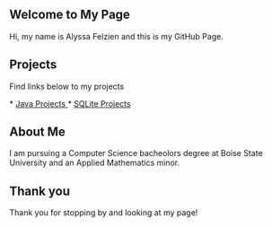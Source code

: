 <head>
  <title>Alyssa's Github</title>
  </head>


## Welcome to My Page

<p>Hi, my name is Alyssa Felzien and this is my GitHub Page.</p>



## Projects

<p>Find links below to my projects</p>
  * <a id="Java Projects" href="https://alyssafelzien.github.io/javaprojects//">Java Projects </a> 
  * <a id="SQLite Projects" href="https://alyssafelzien.github.io/sqliteprojects//"> SQLite Projects </a>



## About Me

I am pursuing a Computer Science bacheolors degree at Boise State University and an Applied Mathematics 
minor.   






## Thank you

Thank you for stopping by and looking at my page!


